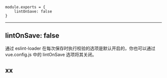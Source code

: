 
```
module.exports = {
    lintOnSave: false
}
```

---

## lintOnSave: false

通过 eslint-loader 在每次保存时执行校验的选项是默认开启的，你也可以通过 vue.config.js 中的 lintOnSave 选项将其关闭。

## xx

